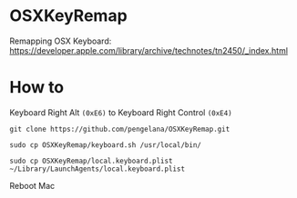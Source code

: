 # OSXKeyRemap
Remapping OSX Keyboard: https://developer.apple.com/library/archive/technotes/tn2450/_index.html


# How to

Keyboard Right Alt `(0xE6)` to Keyboard Right Control `(0xE4)`

~~~
git clone https://github.com/pengelana/OSXKeyRemap.git

sudo cp OSXKeyRemap/keyboard.sh /usr/local/bin/

sudo cp OSXKeyRemap/local.keyboard.plist ~/Library/LaunchAgents/local.keyboard.plist
~~~

Reboot Mac

